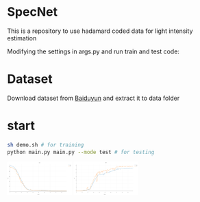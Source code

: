 # SpecNet
This is a repository to use hadamard coded data for light intensity estimation

Modifying the settings in args.py and run train and test code:

# Dataset
Download dataset from [Baiduyun](https://pan.baidu.com/s/17KAwNDJ_0oghqkCN5wvjwA) and extract it to data folder

# start
```Bash
sh demo.sh # for training
python main.py main.py --mode test # for testing
```

<img src="Loss.png" width="30%"> <img src="SNR.png" width="30%">

